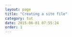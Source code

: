 ```yaml
---
layout: page
title: "Creating a site file"
category: tut
date: 2015-06-01 07:55:24
order: 1
---
```



